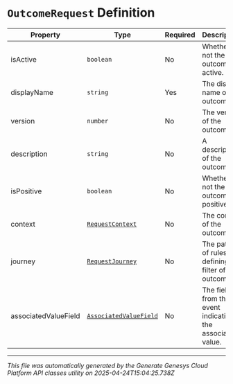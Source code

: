 # `OutcomeRequest` Definition

| Property | Type | Required | Description |
|----------|------|----------|-------------|
| isActive | `boolean` | No | Whether or not the outcome is active. |
| displayName | `string` | Yes | The display name of the outcome. |
| version | `number` | No | The version of the outcome. |
| description | `string` | No | A description of the outcome. |
| isPositive | `boolean` | No | Whether or not the outcome is positive. |
| context | [`RequestContext`](requestcontext-definition.md) | No | The context of the outcome. |
| journey | [`RequestJourney`](requestjourney-definition.md) | No | The pattern of rules defining the filter of the outcome. |
| associatedValueField | [`AssociatedValueField`](associatedvaluefield-definition.md) | No | The field from the event indicating the associated value. |

---

*This file was automatically generated by the Generate Genesys Cloud Platform API classes utility on 2025-04-24T15:04:25.738Z*